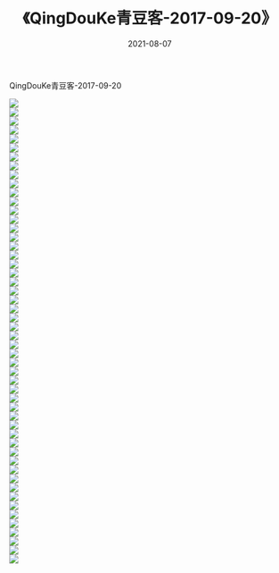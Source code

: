 ﻿---
layout: post
title:  《QingDouKe青豆客-2017-09-20》
date:   2021-08-07
img: http://img.660000.xyz/Sharelink/网络美图/2021/QingDouKe青豆客-2017-09-20/000.jpg
categories: [美女, 清纯, 唯美]
---

QingDouKe青豆客-2017-09-20

  ![](http://img.660000.xyz/Sharelink/网络美图/2021/QingDouKe青豆客-2017-09-20/001.jpg) <br> ![](http://img.660000.xyz/Sharelink/网络美图/2021/QingDouKe青豆客-2017-09-20/002.jpg) <br> ![](http://img.660000.xyz/Sharelink/网络美图/2021/QingDouKe青豆客-2017-09-20/003.jpg) <br> ![](http://img.660000.xyz/Sharelink/网络美图/2021/QingDouKe青豆客-2017-09-20/004.jpg) <br> ![](http://img.660000.xyz/Sharelink/网络美图/2021/QingDouKe青豆客-2017-09-20/005.jpg) <br> ![](http://img.660000.xyz/Sharelink/网络美图/2021/QingDouKe青豆客-2017-09-20/006.jpg) <br> ![](http://img.660000.xyz/Sharelink/网络美图/2021/QingDouKe青豆客-2017-09-20/007.jpg) <br> ![](http://img.660000.xyz/Sharelink/网络美图/2021/QingDouKe青豆客-2017-09-20/008.jpg) <br> ![](http://img.660000.xyz/Sharelink/网络美图/2021/QingDouKe青豆客-2017-09-20/009.jpg) <br> ![](http://img.660000.xyz/Sharelink/网络美图/2021/QingDouKe青豆客-2017-09-20/010.jpg) <br> ![](http://img.660000.xyz/Sharelink/网络美图/2021/QingDouKe青豆客-2017-09-20/011.jpg) <br> ![](http://img.660000.xyz/Sharelink/网络美图/2021/QingDouKe青豆客-2017-09-20/012.jpg) <br> ![](http://img.660000.xyz/Sharelink/网络美图/2021/QingDouKe青豆客-2017-09-20/013.jpg) <br> ![](http://img.660000.xyz/Sharelink/网络美图/2021/QingDouKe青豆客-2017-09-20/014.jpg) <br> ![](http://img.660000.xyz/Sharelink/网络美图/2021/QingDouKe青豆客-2017-09-20/015.jpg) <br> ![](http://img.660000.xyz/Sharelink/网络美图/2021/QingDouKe青豆客-2017-09-20/016.jpg) <br> ![](http://img.660000.xyz/Sharelink/网络美图/2021/QingDouKe青豆客-2017-09-20/017.jpg) <br> ![](http://img.660000.xyz/Sharelink/网络美图/2021/QingDouKe青豆客-2017-09-20/018.jpg) <br> ![](http://img.660000.xyz/Sharelink/网络美图/2021/QingDouKe青豆客-2017-09-20/019.jpg) <br> ![](http://img.660000.xyz/Sharelink/网络美图/2021/QingDouKe青豆客-2017-09-20/020.jpg) <br> ![](http://img.660000.xyz/Sharelink/网络美图/2021/QingDouKe青豆客-2017-09-20/021.jpg) <br> ![](http://img.660000.xyz/Sharelink/网络美图/2021/QingDouKe青豆客-2017-09-20/022.jpg) <br> ![](http://img.660000.xyz/Sharelink/网络美图/2021/QingDouKe青豆客-2017-09-20/023.jpg) <br> ![](http://img.660000.xyz/Sharelink/网络美图/2021/QingDouKe青豆客-2017-09-20/024.jpg) <br> ![](http://img.660000.xyz/Sharelink/网络美图/2021/QingDouKe青豆客-2017-09-20/025.jpg) <br> ![](http://img.660000.xyz/Sharelink/网络美图/2021/QingDouKe青豆客-2017-09-20/026.jpg) <br> ![](http://img.660000.xyz/Sharelink/网络美图/2021/QingDouKe青豆客-2017-09-20/027.jpg) <br> ![](http://img.660000.xyz/Sharelink/网络美图/2021/QingDouKe青豆客-2017-09-20/028.jpg) <br> ![](http://img.660000.xyz/Sharelink/网络美图/2021/QingDouKe青豆客-2017-09-20/029.jpg) <br> ![](http://img.660000.xyz/Sharelink/网络美图/2021/QingDouKe青豆客-2017-09-20/030.jpg) <br> ![](http://img.660000.xyz/Sharelink/网络美图/2021/QingDouKe青豆客-2017-09-20/031.jpg) <br> ![](http://img.660000.xyz/Sharelink/网络美图/2021/QingDouKe青豆客-2017-09-20/032.jpg) <br> ![](http://img.660000.xyz/Sharelink/网络美图/2021/QingDouKe青豆客-2017-09-20/033.jpg) <br> ![](http://img.660000.xyz/Sharelink/网络美图/2021/QingDouKe青豆客-2017-09-20/034.jpg) <br> ![](http://img.660000.xyz/Sharelink/网络美图/2021/QingDouKe青豆客-2017-09-20/035.jpg) <br> ![](http://img.660000.xyz/Sharelink/网络美图/2021/QingDouKe青豆客-2017-09-20/036.jpg) <br> ![](http://img.660000.xyz/Sharelink/网络美图/2021/QingDouKe青豆客-2017-09-20/037.jpg) <br> ![](http://img.660000.xyz/Sharelink/网络美图/2021/QingDouKe青豆客-2017-09-20/038.jpg) <br> ![](http://img.660000.xyz/Sharelink/网络美图/2021/QingDouKe青豆客-2017-09-20/039.jpg) <br> ![](http://img.660000.xyz/Sharelink/网络美图/2021/QingDouKe青豆客-2017-09-20/040.jpg) <br> ![](http://img.660000.xyz/Sharelink/网络美图/2021/QingDouKe青豆客-2017-09-20/041.jpg) <br> ![](http://img.660000.xyz/Sharelink/网络美图/2021/QingDouKe青豆客-2017-09-20/042.jpg) <br> ![](http://img.660000.xyz/Sharelink/网络美图/2021/QingDouKe青豆客-2017-09-20/043.jpg) <br> ![](http://img.660000.xyz/Sharelink/网络美图/2021/QingDouKe青豆客-2017-09-20/044.jpg) <br> ![](http://img.660000.xyz/Sharelink/网络美图/2021/QingDouKe青豆客-2017-09-20/045.jpg) <br> ![](http://img.660000.xyz/Sharelink/网络美图/2021/QingDouKe青豆客-2017-09-20/046.jpg) <br> ![](http://img.660000.xyz/Sharelink/网络美图/2021/QingDouKe青豆客-2017-09-20/047.jpg) <br> ![](http://img.660000.xyz/Sharelink/网络美图/2021/QingDouKe青豆客-2017-09-20/048.jpg) <br> ![](http://img.660000.xyz/Sharelink/网络美图/2021/QingDouKe青豆客-2017-09-20/049.jpg) <br> ![](http://img.660000.xyz/Sharelink/网络美图/2021/QingDouKe青豆客-2017-09-20/050.jpg) <br> ![](http://img.660000.xyz/Sharelink/网络美图/2021/QingDouKe青豆客-2017-09-20/051.jpg) <br> ![](http://img.660000.xyz/Sharelink/网络美图/2021/QingDouKe青豆客-2017-09-20/052.jpg) <br>